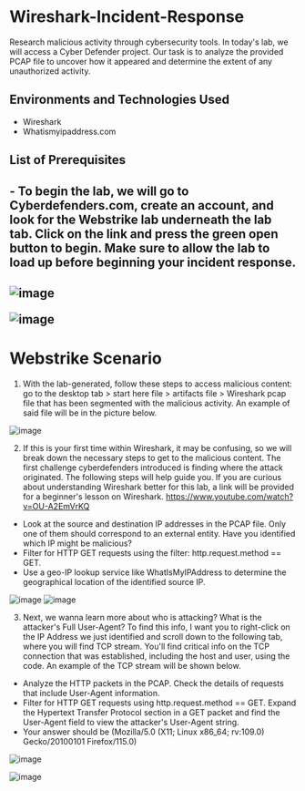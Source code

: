 # Wireshark-Incident-Response
Research malicious activity through cybersecurity tools. In today's lab, we will access a Cyber Defender project. Our task is to analyze the provided PCAP file to uncover how it appeared and determine the extent of any unauthorized activity.
<h2>Environments and Technologies Used</h2>

- Wireshark
- Whatismyipaddress.com

<h2>List of Prerequisites</h2>
<h2>- To begin the lab, we will go to Cyberdefenders.com, create an account, and look for the Webstrike lab underneath the lab tab. Click on the link and press the green open button to begin. Make sure to allow the lab to load up before beginning your incident response.<h2>

![image](https://github.com/user-attachments/assets/d3cc0dbe-1b6a-4dab-9573-1c5fc510a720)

![image](https://github.com/user-attachments/assets/13361b9a-ad7e-4419-93d0-f2993658045c)


# Webstrike Scenario
1. With the lab-generated, follow these steps to access malicious content: go to the desktop tab > start here file > artifacts file > Wireshark pcap file that has been segmented with the malicious activity. An example of said file will be in the picture below.

![image](https://github.com/user-attachments/assets/ef853647-12d9-406c-9e7c-4f2290e99138)


2. If this is your first time within Wireshark, it may be confusing, so we will break down the necessary steps to get to the malicious content. The first challenge cyberdefenders introduced is finding where the attack originated. The following steps will help guide you. If you are curious about understanding Wireshark better for this lab, a link will be provided for a beginner's lesson on Wireshark.
   https://www.youtube.com/watch?v=OU-A2EmVrKQ

- Look at the source and destination IP addresses in the PCAP file. Only one of them should correspond to an external entity. Have you identified which IP might be malicious?
- Filter for HTTP GET requests using the filter: http.request.method == GET.
- Use a geo-IP lookup service like WhatIsMyIPAddress to determine the geographical location of the identified source IP.

![image](https://github.com/user-attachments/assets/de594829-1db5-4595-913a-1dc8b6ce08f6)
![image](https://github.com/user-attachments/assets/fd5fbdb0-faba-45dc-a795-6e6a8919fe1b)

3. Next, we wanna learn more about who is attacking? What is the attacker's Full User-Agent? To find this info, I want you to right-click on the IP Address we just identified and scroll down to the following tab, where you will find TCP stream. You'll find critical info on the TCP connection that was established, including the host and user, using the code. An example of the TCP stream will be shown below.

- Analyze the HTTP packets in the PCAP. Check the details of requests that include User-Agent information.
- Filter for HTTP GET requests using http.request.method == GET. Expand the Hypertext Transfer Protocol section in a GET packet and find the User-Agent field to view the attacker's User-Agent string.
- Your answer should be (Mozilla/5.0 (X11; Linux x86_64; rv:109.0) Gecko/20100101 Firefox/115.0)


![image](https://github.com/user-attachments/assets/403b82bc-dd83-46e1-a4ec-582d9e84ff8c)

![image](https://github.com/user-attachments/assets/d6579564-8dc7-4a27-8630-19b6542e5e17)

